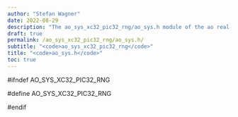 ```yaml
---
author: "Stefan Wagner"
date: 2022-08-29
description: "The ao_sys_xc32_pic32_rng/ao_sys.h module of the ao real-time operating system."
draft: true
permalink: /ao_sys_xc32_pic32_rng/ao_sys.h/ 
subtitle: "<code>ao_sys_xc32_pic32_rng</code>"
title: "<code>ao_sys.h</code>"
toc: true
---
```


#ifndef AO_SYS_XC32_PIC32_RNG

#define AO_SYS_XC32_PIC32_RNG

#endif

